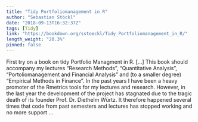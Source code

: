 ```yaml
---
title: "Tidy Portfoliomanagement in R"
author: "Sebastian Stöckl"
date: "2018-09-13T16:32:37Z"
tags: [Tidy]
link: "https://bookdown.org/sstoeckl/Tidy_Portfoliomanagement_in_R/"
length_weight: "20.3%"
pinned: false
---
```


First try on a book on tidy Portfolio Managment in R. [...] This book should accompany my lectures “Research Methods”, “Quantitative Analysis”, “Portoliomanagement and Financial Analysis” and (to a smaller degree) “Empirical Methods in Finance”. In the past years I have been a heavy promoter of the Rmetrics tools for my lectures and research. However, in the last year the development of the project has stagnated due to the tragic death of its founder Prof. Dr. Diethelm Würtz. It therefore happened several times that code from past semesters and lectures has stopped working and no more support  ...
